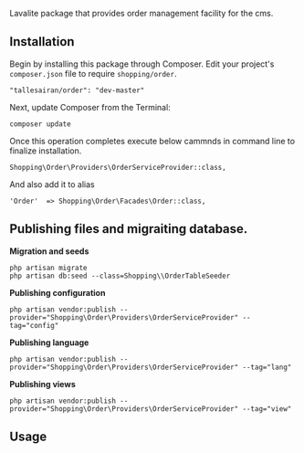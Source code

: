 Lavalite package that provides order management facility for the cms.

## Installation

Begin by installing this package through Composer. Edit your project's `composer.json` file to require `shopping/order`.

    "tallesairan/order": "dev-master"

Next, update Composer from the Terminal:

    composer update

Once this operation completes execute below cammnds in command line to finalize installation.

    Shopping\Order\Providers\OrderServiceProvider::class,

And also add it to alias

    'Order'  => Shopping\Order\Facades\Order::class,

## Publishing files and migraiting database.

**Migration and seeds**

    php artisan migrate
    php artisan db:seed --class=Shopping\\OrderTableSeeder

**Publishing configuration**

    php artisan vendor:publish --provider="Shopping\Order\Providers\OrderServiceProvider" --tag="config"

**Publishing language**

    php artisan vendor:publish --provider="Shopping\Order\Providers\OrderServiceProvider" --tag="lang"

**Publishing views**

    php artisan vendor:publish --provider="Shopping\Order\Providers\OrderServiceProvider" --tag="view"


## Usage


